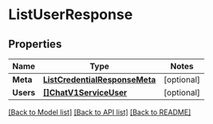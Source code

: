 # ListUserResponse

## Properties
Name | Type | Notes
------------ | ------------- | -------------
**Meta** | [**ListCredentialResponseMeta**](ListCredentialResponse_meta.md) | [optional] 
**Users** | [**[]ChatV1ServiceUser**](chat.v1.service.user.md) | [optional] 

[[Back to Model list]](../README.md#documentation-for-models) [[Back to API list]](../README.md#documentation-for-api-endpoints) [[Back to README]](../README.md)


